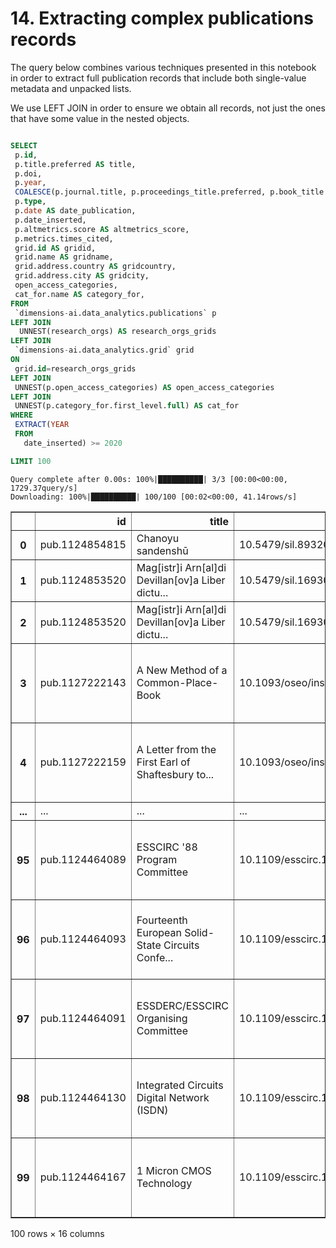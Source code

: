 # 14. Extracting complex publications records 

The query below combines various techniques presented in this notebook in order to extract full publication records that include both single-value metadata and unpacked lists. 

We use LEFT JOIN in order to ensure we obtain all records, not just the ones that have some value in the nested objects. 


```sql

SELECT
 p.id,
 p.title.preferred AS title,
 p.doi,
 p.year,
 COALESCE(p.journal.title, p.proceedings_title.preferred, p.book_title.preferred, p.book_series_title.preferred) AS venue,
 p.type,
 p.date AS date_publication,
 p.date_inserted,
 p.altmetrics.score AS altmetrics_score,
 p.metrics.times_cited,
 grid.id AS gridid,
 grid.name AS gridname,
 grid.address.country AS gridcountry,
 grid.address.city AS gridcity,
 open_access_categories,
 cat_for.name AS category_for,
FROM
 `dimensions-ai.data_analytics.publications` p
LEFT JOIN
  UNNEST(research_orgs) AS research_orgs_grids
LEFT JOIN
 `dimensions-ai.data_analytics.grid` grid
ON
 grid.id=research_orgs_grids
LEFT JOIN
 UNNEST(p.open_access_categories) AS open_access_categories
LEFT JOIN
 UNNEST(p.category_for.first_level.full) AS cat_for
WHERE
 EXTRACT(YEAR
 FROM
   date_inserted) >= 2020

LIMIT 100
```

    Query complete after 0.00s: 100%|██████████| 3/3 [00:00<00:00, 1729.37query/s]                        
    Downloading: 100%|██████████| 100/100 [00:02<00:00, 41.14rows/s]





<div>
<style scoped>
    .dataframe tbody tr th:only-of-type {
        vertical-align: middle;
    }

    .dataframe tbody tr th {
        vertical-align: top;
    }

    .dataframe thead th {
        text-align: right;
    }
</style>
<table border="1" class="dataframe">
  <thead>
    <tr style="text-align: right;">
      <th></th>
      <th>id</th>
      <th>title</th>
      <th>doi</th>
      <th>year</th>
      <th>venue</th>
      <th>type</th>
      <th>date_publication</th>
      <th>date_inserted</th>
      <th>altmetrics_score</th>
      <th>times_cited</th>
      <th>gridid</th>
      <th>gridname</th>
      <th>gridcountry</th>
      <th>gridcity</th>
      <th>open_access_categories</th>
      <th>category_for</th>
    </tr>
  </thead>
  <tbody>
    <tr>
      <th>0</th>
      <td>pub.1124854815</td>
      <td>Chanoyu sandenshū</td>
      <td>10.5479/sil.893207.39088019038405</td>
      <td>1691</td>
      <td>None</td>
      <td>monograph</td>
      <td>1691</td>
      <td>2020-02-15 01:10:52+00:00</td>
      <td>NaN</td>
      <td>0</td>
      <td>None</td>
      <td>None</td>
      <td>None</td>
      <td>None</td>
      <td>closed</td>
      <td>None</td>
    </tr>
    <tr>
      <th>1</th>
      <td>pub.1124853520</td>
      <td>Mag[istr]i Arn[al]di Devillan[ov]a Liber dictu...</td>
      <td>10.5479/sil.169309.39088003312089</td>
      <td>1666</td>
      <td>None</td>
      <td>monograph</td>
      <td>1666</td>
      <td>2020-02-15 01:10:52+00:00</td>
      <td>NaN</td>
      <td>0</td>
      <td>None</td>
      <td>None</td>
      <td>None</td>
      <td>None</td>
      <td>oa_all</td>
      <td>None</td>
    </tr>
    <tr>
      <th>2</th>
      <td>pub.1124853520</td>
      <td>Mag[istr]i Arn[al]di Devillan[ov]a Liber dictu...</td>
      <td>10.5479/sil.169309.39088003312089</td>
      <td>1666</td>
      <td>None</td>
      <td>monograph</td>
      <td>1666</td>
      <td>2020-02-15 01:10:52+00:00</td>
      <td>NaN</td>
      <td>0</td>
      <td>None</td>
      <td>None</td>
      <td>None</td>
      <td>None</td>
      <td>gold_bronze</td>
      <td>None</td>
    </tr>
    <tr>
      <th>3</th>
      <td>pub.1127222143</td>
      <td>A New Method of a Common-Place-Book</td>
      <td>10.1093/oseo/instance.00263866</td>
      <td>1706</td>
      <td>The Clarendon Edition of the Works of John Loc...</td>
      <td>chapter</td>
      <td>1706</td>
      <td>2020-04-30 18:45:39+00:00</td>
      <td>NaN</td>
      <td>2</td>
      <td>None</td>
      <td>None</td>
      <td>None</td>
      <td>None</td>
      <td>closed</td>
      <td>None</td>
    </tr>
    <tr>
      <th>4</th>
      <td>pub.1127222159</td>
      <td>A Letter from the First Earl of Shaftesbury to...</td>
      <td>10.1093/oseo/instance.00263882</td>
      <td>1706</td>
      <td>The Clarendon Edition of the Works of John Loc...</td>
      <td>chapter</td>
      <td>1706</td>
      <td>2020-04-30 18:45:39+00:00</td>
      <td>NaN</td>
      <td>0</td>
      <td>None</td>
      <td>None</td>
      <td>None</td>
      <td>None</td>
      <td>closed</td>
      <td>None</td>
    </tr>
    <tr>
      <th>...</th>
      <td>...</td>
      <td>...</td>
      <td>...</td>
      <td>...</td>
      <td>...</td>
      <td>...</td>
      <td>...</td>
      <td>...</td>
      <td>...</td>
      <td>...</td>
      <td>...</td>
      <td>...</td>
      <td>...</td>
      <td>...</td>
      <td>...</td>
      <td>...</td>
    </tr>
    <tr>
      <th>95</th>
      <td>pub.1124464089</td>
      <td>ESSCIRC '88 Program Committee</td>
      <td>10.1109/esscirc.1988.5468234</td>
      <td>1988</td>
      <td>ESSCIRC '88: Fourteenth European Solid-State C...</td>
      <td>proceeding</td>
      <td>1988-09</td>
      <td>2020-02-02 00:24:01+00:00</td>
      <td>NaN</td>
      <td>0</td>
      <td>None</td>
      <td>None</td>
      <td>None</td>
      <td>None</td>
      <td>closed</td>
      <td>None</td>
    </tr>
    <tr>
      <th>96</th>
      <td>pub.1124464093</td>
      <td>Fourteenth European Solid-State Circuits Confe...</td>
      <td>10.1109/esscirc.1988.5468246</td>
      <td>1988</td>
      <td>ESSCIRC '88: Fourteenth European Solid-State C...</td>
      <td>proceeding</td>
      <td>1988-09</td>
      <td>2020-02-02 00:24:01+00:00</td>
      <td>NaN</td>
      <td>0</td>
      <td>None</td>
      <td>None</td>
      <td>None</td>
      <td>None</td>
      <td>closed</td>
      <td>None</td>
    </tr>
    <tr>
      <th>97</th>
      <td>pub.1124464091</td>
      <td>ESSDERC/ESSCIRC Organising Committee</td>
      <td>10.1109/esscirc.1988.5468240</td>
      <td>1988</td>
      <td>ESSCIRC '88: Fourteenth European Solid-State C...</td>
      <td>proceeding</td>
      <td>1988-09</td>
      <td>2020-02-02 00:24:01+00:00</td>
      <td>NaN</td>
      <td>0</td>
      <td>None</td>
      <td>None</td>
      <td>None</td>
      <td>None</td>
      <td>closed</td>
      <td>None</td>
    </tr>
    <tr>
      <th>98</th>
      <td>pub.1124464130</td>
      <td>Integrated Circuits Digital Network (ISDN)</td>
      <td>10.1109/esscirc.1988.5468346</td>
      <td>1988</td>
      <td>ESSCIRC '88: Fourteenth European Solid-State C...</td>
      <td>proceeding</td>
      <td>1988-09</td>
      <td>2020-02-02 00:24:01+00:00</td>
      <td>NaN</td>
      <td>0</td>
      <td>None</td>
      <td>None</td>
      <td>None</td>
      <td>None</td>
      <td>closed</td>
      <td>None</td>
    </tr>
    <tr>
      <th>99</th>
      <td>pub.1124464167</td>
      <td>1 Micron CMOS Technology</td>
      <td>10.1109/esscirc.1988.5468459</td>
      <td>1988</td>
      <td>ESSCIRC '88: Fourteenth European Solid-State C...</td>
      <td>proceeding</td>
      <td>1988-09</td>
      <td>2020-02-02 00:24:01+00:00</td>
      <td>NaN</td>
      <td>0</td>
      <td>None</td>
      <td>None</td>
      <td>None</td>
      <td>None</td>
      <td>closed</td>
      <td>None</td>
    </tr>
  </tbody>
</table>
<p>100 rows × 16 columns</p>
</div>




```python

```
